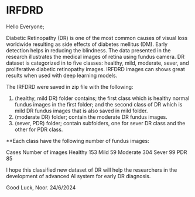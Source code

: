 # IRFDRD
Hello Everyone;

Diabetic Retinopathy (DR) is one of the most common causes of visual loss worldwide resulting as side effects of diabetes mellitus (DM). Early detection helps in reducing the blindness. The data presented in the research illustrates the medical images of retina using fundus camera. DR dataset is categorized in to five classes: healthy, mild, moderate, sever, and proliferative diabetic retinopathy images. IRFDRD images can shows great results when used with deep learning models.

The IRFDRD were saved in zip file with the following:

1. (healthy, mild DR) folder contains; the first class which is healthy normal fundus images in the first folder; and the second class of DR which is mild DR fundus images that is also saved in mild folder.
2. (moderate DR) folder; contain the moderate DR fundus images.
3. (sever, PDR) folder; contain subfolders, one for sever DR class and the other for PDR class.  
 
**Each class have the following number of fundus images:

Cases 	  Number of images
Healthy         153
Mild 	        59
Moderate 	304
Sever 	        99
PDR	        85

 I hope this  classified new dataset of DR will help the researchers in the development of advanced AI system for early DR diagnosis.  

Good Luck,
Noor. 
24/6/2024
